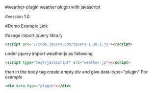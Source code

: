 #weather-plugin
weather plugin with javascript 

#version 
1.0

#Demo
[Example Link](http://www.jaskaranjitsingh.com/weather-plugin)

#usage
import jquery library 
```html
<script src='//code.jquery.com/jquery-1.10.2.js'></script>
```
under jquery import weather.js as following 
```html
<script type="text/javascript" src="weather.js"></script>
```
then in the body tag create empty div and give data-type="plugin"
For example 
```html
<div data-type="plugin"></div>
```
